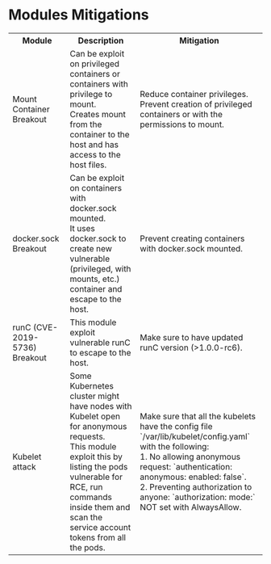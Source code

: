 # Modules Mitigations
<table>
  <tbody>
	<tr>
	  <th>Module </th>
	  <th align="center">Description</th>
	  <th align="center">Mitigation</th>
	</tr>
	<tr>
	  <td>
		 Mount Container Breakout
	  </td>
	  <td align="left">         
		  Can be exploit on privileged containers or containers with privilege to mount.  <br>
		  Creates mount from the container to the host and has access to the host files.  <br>
	  </td>
	  <td align="left" >Reduce container privileges. Prevent creation of privileged containers or with the permissions to mount.</td>
	</tr>
	<tr>
	  <td>
		 docker.sock Breakout
	  </td>
	  <td align="left">         
		  Can be exploit on containers with docker.sock mounted.  <br>
		  It uses docker.sock to create new vulnerable (privileged, with mounts, etc.) container and escape to the host.  <br>
	  </td>
	  <td align="left" >Prevent creating containers with docker.sock mounted.</td>
	</tr>	
	<tr>
	  <td>
		 runC (CVE-2019-5736) Breakout
	  </td>
	  <td align="left">         
		  This module exploit vulnerable runC to escape to the host.  <br>
	  </td>
	  <td align="left" >Make sure to have updated runC version (>1.0.0-rc6).</td>
	</tr>	
    <tr>
      <td>
         Kubelet attack
      </td>
      <td align="left">         
          Some Kubernetes cluster might have nodes with Kubelet open for anonymous requests. <br>
          This module exploit this by listing the pods vulnerable for RCE, run commands inside them and scan the service account tokens from all the pods. <br>
      </td>
      <td align="left" >Make sure that all the kubelets have the config file `/var/lib/kubelet/config.yaml` with the following: <br> 
       1. No allowing anonymous request: `authentication: anonymous: enabled: false`.  <br>
       2. Preventing authorization to anyone: `authorization: mode:` NOT set with AlwaysAllow. <br>
       </td>
    </tr>	
    
  </tbody>
</table>